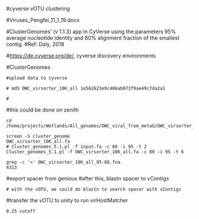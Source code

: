 #cyverse vOTU clustering

#Viruses_Pengfei_11_1_19.docx

#ClusterGenomes’ (v 1.1.3) app in CyVerse using the parameters 95% average nucleotide identity and 80% alignment fraction of the smallest contig. 
#Ref: Daly, 2018

#https://de.cyverse.org/de/, cyverse discovery environments

#ClusterGenomes

```
#upload data to cyverse

# md5 OWC_virsorter_10K_all 1e562623e9c486ab073f9ae49c7da2a1

#
```

#this could be done on zenith
```
cd /home/projects/Wetlands/All_genomes/OWC_viral_from_metaG/OWC_virsorter_10K

screen -S cluster_genome
OWC_virsorter_10K_all.fa
# Cluster_genomes_5.1.pl -f input.fa -c 80 -i 95 -t 2
Cluster_genomes_5.1.pl -f OWC_virsorter_10K_all.fa -c 80 -i 95 -t 6

grep -c '>' OWC_virsorter_10K_all_95-80.fna
4313

```
#export spacer from genious
#after this, blastn spacer to vContigs
```
# with the vOTU, we could do blastn to search spacer with vContigs

```

#transfer the vOTU to unity to run virHostMatcher
```
0.25 cutoff

```
